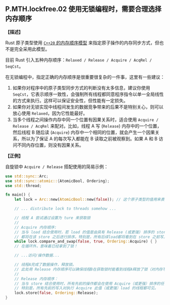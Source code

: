 ## P.MTH.lockfree.02 使用无锁编程时，需要合理选择内存顺序

**【描述】**

Rust 原子类型使用 [`C++20` 的内存顺序模型](https://zh.cppreference.com/w/cpp/atomic/memory_order) 来指定原子操作的内存同步方式，但也不是完全采用此模型。

目前 Rust 引入五种内存顺序：`Relaxed / Release / Acquire / AcqRel / SeqCst`。

在无锁编程中，指定正确的内存顺序是很重要很复杂的一件事，这里有一些建议：
1. 如果你对程序中的原子类型同步方式的判断没有太多信息，建议你使用 `SeqCst`，它表示顺序一致性，会强制所有线程都同意程序指令以单一全局线性的方式来执行。这样可以保证安全性，但性能有一定损失。
2. 如果你对无锁实现中线程间发生的数据竞争带来的后果不是特别关心，则可以放心使用 `Relaxed`，因为它性能最好。
3. 当多个线程之间操作内存中同一个位置有因果关系时，适合使用 `Acquire / Release / AcqRel` 来配对。比如，线程 A 写 (`Release`) 内存中的一个位置，然后线程 B 随后读 (`Acquire`) 内存中一个相同的位置，就会产生一个因果关系，所以为了保证 A 的每次写入都能在 B 读取之前被观察到。如果 A 和 B 访问不同内存位置，则没有因果关系。

**【正例】**

自旋锁中 `Acquire / Release` 搭配使用的简易示例：

```rust
use std::sync::Arc;
use std::sync::atomic::{AtomicBool, Ordering};
use std::thread;

fn main() {
    let lock = Arc::new(AtomicBool::new(false)); // 这个原子类型的值用来表示 "是否获取到锁"

    // ... distribute lock to threads somehow ...

    // 线程 A 尝试通过设置为 ture 来获取锁
    //
    // Acquire 内存顺序:
    // 当与 load 结合使用时，若 load 的值是由具有 Release (或更强) 排序的 store 操作写入的，则所有后续操作
    // 都将在该 store 之后进行排序。特别是，所有后续load都将看到在 store 之前写入的数据。
    while lock.compare_and_swap(false, true, Ordering::Acquire) { }
    // 在循环外，意味着已经拿到了锁！

    // ...访问/操作数据...

    // 线程A完成了数据操作，释放锁。
    // 此处用 Release 内存顺序可以确保线程B在获取锁时能看到线程A释放了锁（对内存写入 false）
    //
    // Release 内存顺序：
    // 当与 store 结合使用时，所有先前的操作都会在使用 Acquire（或更强）排序的任何 load 此值之前排序。
    // 特别是，所有先前的写入对执行 Acquire 此值（或更强）load 的线程都可见。
    lock.store(false, Ordering::Release);
}
```
